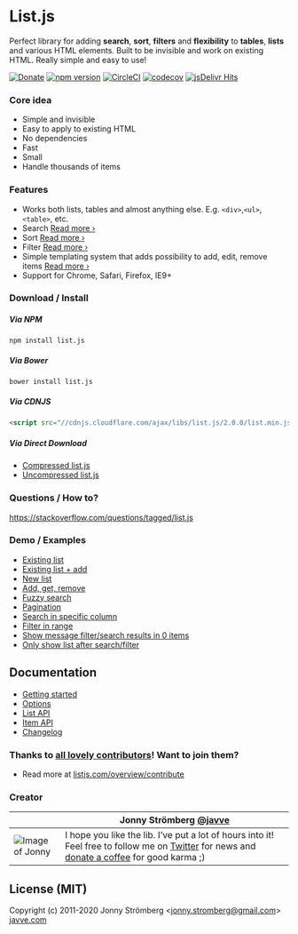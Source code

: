 # List.js

Perfect library for adding **search**, **sort**, **filters** and **flexibility** to
**tables**, **lists** and various HTML elements. Built to be invisible and work on existing HTML.
Really simple and easy to use!

[![Donate](https://s3.amazonaws.com/listjs/donate-coffee.png)](https://www.paypal.com/cgi-bin/webscr?cmd=_s-xclick&hosted_button_id=M7ZGHV75VSD2E)
[![npm version](https://badge.fury.io/js/list.js.svg)](https://badge.fury.io/js/list.js)
[![CircleCI](https://circleci.com/gh/javve/list.js/tree/master.svg?style=shield)](https://circleci.com/gh/javve/list.js/tree/master)
[![codecov](https://codecov.io/gh/javve/list.js/branch/master/graph/badge.svg)](https://codecov.io/gh/javve/list.js)
[![jsDelivr Hits](https://data.jsdelivr.com/v1/package/npm/list.js/badge?style=rounded)](https://www.jsdelivr.com/package/npm/list.js)

### Core idea

- Simple and invisible
- Easy to apply to existing HTML
- No dependencies
- Fast
- Small
- Handle thousands of items

### Features

- Works both lists, tables and almost anything else. E.g. `<div>`,`<ul>`,`<table>`, etc.
- Search [Read more ›](https://listjs.com/docs/list-api#search)
- Sort [Read more ›](https://listjs.com/docs/list-api#sort)
- Filter [Read more ›](https://listjs.com/docs/list-api#filter)
- Simple templating system that adds possibility to add, edit, remove items [Read more ›](https://listjs.com/docs/list-api#add)
- Support for Chrome, Safari, Firefox, IE9+

### Download / Install

##### Via NPM

```
npm install list.js
```

##### Via Bower

```
bower install list.js
```

##### Via CDNJS

```html
<script src="//cdnjs.cloudflare.com/ajax/libs/list.js/2.0.0/list.min.js"></script>
```

##### Via Direct Download

- [Compressed list.js](https://raw.githubusercontent.com/javve/list.js/v2.0.0/dist/list.min.js)
- [Uncompressed list.js](https://raw.githubusercontent.com/javve/list.js/v2.0.0/dist/list.js)

### Questions / How to?

https://stackoverflow.com/questions/tagged/list.js

### Demo / Examples

- [Existing list](https://listjs.com/examples/existing-list)
- [Existing list + add](https://listjs.com/examples/existing-list-add)
- [New list](https://listjs.com/examples/new-list)
- [Add, get, remove](https://listjs.com/examples/add-get-remove)
- [Fuzzy search](https://listjs.com/examples/fuzzy-search)
- [Pagination](https://listjs.com/examples/pagination)
- [Search in specific column](https://codepen.io/javve/pen/GpZpow)
- [Filter in range](https://codepen.io/javve/pen/wKGKWL)
- [Show message filter/search results in 0 items](https://codepen.io/javve/pen/VvavzG)
- [Only show list after search/filter](https://codepen.io/javve/pen/YyqyRg)

## Documentation

- [Getting started](https://listjs.com/docs)
- [Options](https://listjs.com/docs/options)
- [List API](https://listjs.com/docs/list-api)
- [Item API](https://listjs.com/docs/item-api)
- [Changelog](https://github.com/javve/list.js/blob/master/CHANGELOG.md)

### Thanks to [all lovely contributors](https://github.com/javve/list.js/graphs/contributors)! Want to join them?

- Read more at [listjs.com/overview/contribute](https://listjs.com/overview/contribute)

### Creator

|                                                                                          | Jonny Strömberg [@javve](https://twitter.com/javve)                                                                                                                                                                                                           |
| ---------------------------------------------------------------------------------------- | ------------------------------------------------------------------------------------------------------------------------------------------------------------------------------------------------------------------------------------------------------------ |
| ![Image of Jonny](http://1.gravatar.com/avatar/9f8130715cb4c452f1294eafa1b36290?size=80) | I hope you like the lib. I’ve put a lot of hours into it! Feel free to follow me on [Twitter](http://twitter.com/javve) for news and [donate a coffee](https://www.paypal.com/cgi-bin/webscr?cmd=_s-xclick&hosted_button_id=M7ZGHV75VSD2E) for good karma ;) |

## License (MIT)

Copyright (c) 2011-2020 Jonny Strömberg <[jonny.stromberg@gmail.com](mailto:jonny.stromberg@gmail.com)>
[javve.com](https://javve.com)
